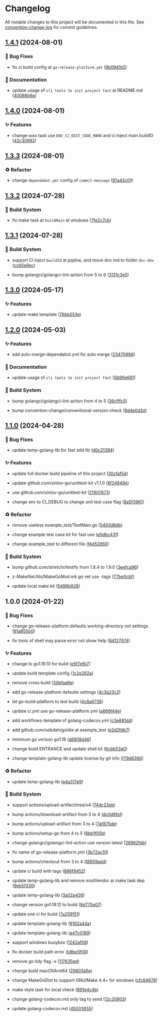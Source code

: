 # Changelog

All notable changes to this project will be documented in this file. See [convention-change-log](https://github.com/convention-change/convention-change-log) for commit guidelines.

## [1.4.1](https://github.com/bridgewwater/template-golang-lib/compare/1.4.0...v1.4.1) (2024-08-01)

### 🐛 Bug Fixes

* fix ci build config at `go-release-platform.yml` ([9b0941b5](https://github.com/bridgewwater/template-golang-lib/commit/9b0941b536cb11a2dae71a103be9bd65186e6220))

### 📝 Documentation

* update usage of `cli tools to init project fast` at README.md ([40086b9a](https://github.com/bridgewwater/template-golang-lib/commit/40086b9a7b65b7ea0aaefeb6057ae1366ef8ae00))

## [1.4.0](https://github.com/bridgewwater/template-golang-lib/compare/1.3.3...v1.4.0) (2024-08-01)

### ✨ Features

* change `make` task use `ENV_CI_DIST_CODE_MARK` and ci inject main.buildID ([42c30982](https://github.com/bridgewwater/template-golang-lib/commit/42c30982d9dd282dbdda25d8c3e26736c6625cb2))

## [1.3.3](https://github.com/bridgewwater/template-golang-lib/compare/1.3.2...v1.3.3) (2024-08-01)

### ♻ Refactor

* change `dependabot.yml` config of `commit-message` ([97a42c01](https://github.com/bridgewwater/template-golang-lib/commit/97a42c015897e45511b9fcadc213641e13133eed))

## [1.3.2](https://github.com/bridgewwater/template-golang-lib/compare/1.3.1...v1.3.2) (2024-07-28)

### 👷‍ Build System

* fix make task at `buildMain` at windows ([7fe2c7cb](https://github.com/bridgewwater/template-golang-lib/commit/7fe2c7cb7d04ee888c5789e7400457d5a4ab4552))

## [1.3.1](https://github.com/bridgewwater/template-golang-lib/compare/1.3.0...v1.3.1) (2024-07-28)

### 👷‍ Build System

* support CI inject `buildId` at pipline, and move doc.md to folder `doc-dev` ([ccb5e8ec](https://github.com/bridgewwater/template-golang-lib/commit/ccb5e8ec31fa9052edbac3cb0b44afe7760c68ef))

* bump golangci/golangci-lint-action from 5 to 6 ([3131c3e5](https://github.com/bridgewwater/template-golang-lib/commit/3131c3e5b75994ef24d7eeff9449574b4f8d0db5))

## [1.3.0](https://github.com/bridgewwater/template-golang-lib/compare/1.2.0...v1.3.0) (2024-05-17)

### ✨ Features

* update make template ([76bb553e](https://github.com/bridgewwater/template-golang-lib/commit/76bb553ebc4fc9565a6a1470100631b905f261bf))

## [1.2.0](https://github.com/bridgewwater/template-golang-lib/compare/1.1.0...v1.2.0) (2024-05-03)

### ✨ Features

* add auto-merge-dependabot.yml for auto merge ([23470966](https://github.com/bridgewwater/template-golang-lib/commit/23470966cdb1ffb3e99e6236f3e23231ecbb6e88))

### 📝 Documentation

* update usage of `cli tools to init project fast` ([0b99e681](https://github.com/bridgewwater/template-golang-lib/commit/0b99e681929dfdbe8df031f7d1c49e0d563c833f))

### 👷‍ Build System

* bump golangci/golangci-lint-action from 4 to 5 ([36cfffc5](https://github.com/bridgewwater/template-golang-lib/commit/36cfffc5ce9e2a7ad1902c15b16cdc7e7061ba5f))

* bump convention-change/conventional-version-check ([8dde0d2d](https://github.com/bridgewwater/template-golang-lib/commit/8dde0d2d1bd047ad5ba60d1ed6e354c490537706))

## [1.1.0](https://github.com/bridgewwater/template-golang-lib/compare/1.0.0...v1.1.0) (2024-04-28)

### 🐛 Bug Fixes

* update temp-golang-lib for fast add lib ([d0c21384](https://github.com/bridgewwater/template-golang-lib/commit/d0c21384e8c992b7352787c001ae085e5fd6690c))

### ✨ Features

* update full docker build pipeline of this project ([30cfaf5d](https://github.com/bridgewwater/template-golang-lib/commit/30cfaf5da7f1b8cbad43aa2ab2d1e33144efb6a0))

* update github.com/sinlov-go/unittest-kit v1.1.0 ([8f24849e](https://github.com/bridgewwater/template-golang-lib/commit/8f24849e54a897196f053ac5f4f25d962a9e4b39))

* use github.com/sinlov-go/unittest-kit ([21907873](https://github.com/bridgewwater/template-golang-lib/commit/21907873a97c0f54b5580c6c8736593671649aa0))

* change env to CI_DEBUG to change unit test case flag ([8a5f3961](https://github.com/bridgewwater/template-golang-lib/commit/8a5f3961c190aac778eff8379ed94b7b76a13b44))

### ♻ Refactor

* remove useless example_test/TestMain.go ([5493d8db](https://github.com/bridgewwater/template-golang-lib/commit/5493d8dbe57133ae8f14ac0cea1f4d31dcf6f29c))

* change example test case kit for fast use ([e5dbc431](https://github.com/bridgewwater/template-golang-lib/commit/e5dbc4315152f7279e5ba1a9a1763e85243a8d00))

* change example_test to different file ([f4d52850](https://github.com/bridgewwater/template-golang-lib/commit/f4d528509e8ff5c560bb0ee7247561a33af17988))

### 👷‍ Build System

* bump github.com/stretchr/testify from 1.8.4 to 1.9.0 ([3eefca96](https://github.com/bridgewwater/template-golang-lib/commit/3eefca963c6c837aab17467d2bb4bf1862d102c9))

* z-MakefileUtils/MakeGoMod.mk go vet use -tags ([77be0cbf](https://github.com/bridgewwater/template-golang-lib/commit/77be0cbf00f5a556b6a9ac756da06d048ffc1ec3))

* update local make kit ([5466b928](https://github.com/bridgewwater/template-golang-lib/commit/5466b92833d66b047ffa31e676d36927fd632bfc))

## 1.0.0 (2024-01-22)

### 🐛 Bug Fixes

* change go-release-platform defaults working-directory not settings ([61a855b0](https://github.com/bridgewwater/template-golang-lib/commit/61a855b080fa032ca09176dfdd8b633ca95929ef))

* fix tools of shell may parse error not show help ([84127074](https://github.com/bridgewwater/template-golang-lib/commit/841270747684ddb3509ce04cf5e5f51b207fe53e))

### ✨ Features

* change to go1.19.10 for build ([e5f7efb7](https://github.com/bridgewwater/template-golang-lib/commit/e5f7efb7835fcff0e7e214a8759388ada928cf49))

* update build template config ([1c2e262a](https://github.com/bridgewwater/template-golang-lib/commit/1c2e262a79031dc9f7a4e056e7e4adee3ef6a015))

* remove cross build ([30bfaa6e](https://github.com/bridgewwater/template-golang-lib/commit/30bfaa6e48a9cfbd025a85ae8d3fb2871cf82209))

* add go-release-platform defaults settings ([4c3a23c2](https://github.com/bridgewwater/template-golang-lib/commit/4c3a23c2a1edee72d059f6d444dbca1fda56a4bd))

* let go-build-platform to test build ([4c6a6738](https://github.com/bridgewwater/template-golang-lib/commit/4c6a6738f337f5fd4318a416896608922ade9497))

* update ci.yml use go-release-platform.yml ([a666f44e](https://github.com/bridgewwater/template-golang-lib/commit/a666f44ea88daede06218c6555ab0da5c79260ac))

* add workflows-template of golang-codecov.yml ([c3e881dd](https://github.com/bridgewwater/template-golang-lib/commit/c3e881dd29d4fec5fc8546cfe8344b1c04b02db3))

* add github.com/sebdah/goldie at example_test ([e2d2fdb7](https://github.com/bridgewwater/template-golang-lib/commit/e2d2fdb733390d1e49a8a6e7344e0cd3ed37be70))

* minimum go verison go1.18 ([a8908d46](https://github.com/bridgewwater/template-golang-lib/commit/a8908d4616a227d0e0757537f309695fc16bcb8f))

* change build ENTRANCE and update shell kit ([6cbb53a0](https://github.com/bridgewwater/template-golang-lib/commit/6cbb53a00ea26b19d280eb02b74988020bdffcce))

* change template-golang-lib update license by git info ([f79d6366](https://github.com/bridgewwater/template-golang-lib/commit/f79d6366d6680e1695a5efb95541fd38b89767b4))

### ♻ Refactor

* update temp-golang-lib ([e4a317e9](https://github.com/bridgewwater/template-golang-lib/commit/e4a317e9d1a05b2c38c227a13868e6426cac55cb))

### 👷‍ Build System

* support actions/upload-artifact/tree/v4 ([74dc23eb](https://github.com/bridgewwater/template-golang-lib/commit/74dc23eb432eaed4467665852f7b3b16440beb18))

* bump actions/download-artifact from 3 to 4 ([dc0d8fa1](https://github.com/bridgewwater/template-golang-lib/commit/dc0d8fa12f8958f21d6a8c3c81f48ec8fbc24d47))

* bump actions/upload-artifact from 3 to 4 ([7af875de](https://github.com/bridgewwater/template-golang-lib/commit/7af875de8f5138ccca92eeff8dc4d1fdb0b5a263))

* bump actions/setup-go from 4 to 5 ([8bb1f05b](https://github.com/bridgewwater/template-golang-lib/commit/8bb1f05b3993b422d0510ade88d50936544ad4cd))

* change golangci/golangci-lint-action use version latest ([26962fdb](https://github.com/bridgewwater/template-golang-lib/commit/26962fdb0e0ecf5c43c426bef457b18820ab175f))

* fix name of go-release-platform.yml ([3b72ac10](https://github.com/bridgewwater/template-golang-lib/commit/3b72ac10190735faae589886414523be5163ea52))

* bump actions/checkout from 3 to 4 ([f8859add](https://github.com/bridgewwater/template-golang-lib/commit/f8859addd5d0d7d4be6e25e47d3573213ad21085))

* update ci build with tags ([886f9452](https://github.com/bridgewwater/template-golang-lib/commit/886f9452d22904c87c90a9920e3ff67cc0a7ace7))

* update temp-golang-lib and remove modVendor at make task dep ([9eb5f330](https://github.com/bridgewwater/template-golang-lib/commit/9eb5f330835ef4df00c882c7bb61d51eb3416712))

* update temp-golang-lib ([3a02a426](https://github.com/bridgewwater/template-golang-lib/commit/3a02a426e3b18e16ce1a1dcb9f042a41c203a6d7))

* change version go1.19.12 to build ([8d775a07](https://github.com/bridgewwater/template-golang-lib/commit/8d775a07653a4696aaf897941c210b21fd2b7d15))

* update one ci for build ([7a259f51](https://github.com/bridgewwater/template-golang-lib/commit/7a259f51ba72802d2b9a27fbb64826da2d1549e4))

* update template-golang-lib ([9162a44a](https://github.com/bridgewwater/template-golang-lib/commit/9162a44a4233908f93d56fdc5b6c65e87bdf59fa))

* update template-golang-lib ([a47c0189](https://github.com/bridgewwater/template-golang-lib/commit/a47c018901b2b1b87d07fac4cfb3914521c76e8f))

* support windows busybox ([1242af08](https://github.com/bridgewwater/template-golang-lib/commit/1242af0880689cff3d6d6343733ed982f4b58815))

* fix docker build path error ([b8be5f08](https://github.com/bridgewwater/template-golang-lib/commit/b8be5f08f81a37967fd09b32510869e6f0457eb1))

* remove go tidy flag -x ([117635ed](https://github.com/bridgewwater/template-golang-lib/commit/117635ede5e70661ec64428f33d99ccddde7f109))

* change build macOSArm64 ([29803a5e](https://github.com/bridgewwater/template-golang-lib/commit/29803a5e7c2f79fe09ebac3d4c34001581ed6670))

* change MakeGoDist to support GNU/Make 4.4+ for windows ([cfc84876](https://github.com/bridgewwater/template-golang-lib/commit/cfc84876ce0d8587ad470966ab61a8ab75cca90f))

* make style task for local check ([891e4c4b](https://github.com/bridgewwater/template-golang-lib/commit/891e4c4be39fd6837a4d077605f1adf715822b1b))

* change golang-codecov.md only tag to send ([12c20903](https://github.com/bridgewwater/template-golang-lib/commit/12c2090368a5d7fab70fe3a7fb6e440783971383))

* update golang-codecov.md ([45003855](https://github.com/bridgewwater/template-golang-lib/commit/45003855f629487579844e5e80e91e23f7b86d0c))
